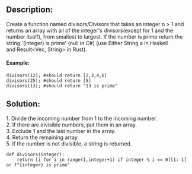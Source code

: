 ## Description:

Create a function named divisors/Divisors that takes an integer n > 1 and returns an array with all of the integer's divisors(except for 1 and the number itself), from smallest to largest. If the number is prime return the string '(integer) is prime' (null in C#) (use Either String a in Haskell and Result<Vec<u32>, String> in Rust).

#### Example:

```
divisors(12); #should return [2,3,4,6]
divisors(25); #should return [5]
divisors(13); #should return "13 is prime"
```

## Solution:

1\. Divide the incoming number from 1 to the incoming number.  
2\. If there are divisible numbers, put them in an array.  
3\. Exclude 1 and the last number in the array.  
4\. Return the remaining array.  
5. If the number is not divisible, a string is returned.

```
def divisors(integer):
    return [i for i in range(1,integer+1) if integer % i == 0][1:-1] or f"{integer} is prime"
```
